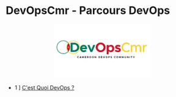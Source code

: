 # DevOpsCmr - Parcours DevOps

<p align="center">
 <img src="logo.png?raw=true" alt="DevOpsCmr Logo" width="50%" height="50%" />
</p>


- 1 ] [C'est Quoi DevOps ?](partie/partie01.md)